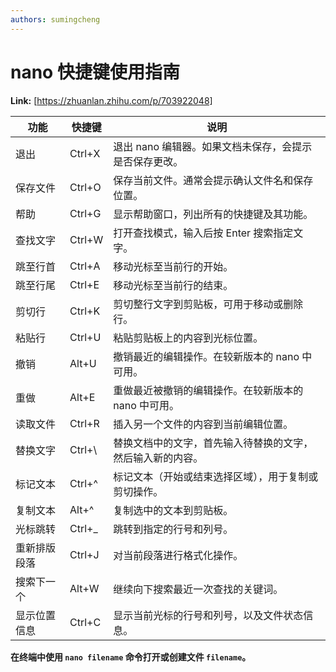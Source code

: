 ```yaml
---
authors: sumingcheng
---
```

# nano 快捷键使用指南



 **Link:** [https://zhuanlan.zhihu.com/p/703922048]



| 功能 | 快捷键 | 说明 |
| --- | --- | --- |
| 退出 | Ctrl+X | 退出 nano 编辑器。如果文档未保存，会提示是否保存更改。 |
| 保存文件 | Ctrl+O | 保存当前文件。通常会提示确认文件名和保存位置。 |
| 帮助 | Ctrl+G | 显示帮助窗口，列出所有的快捷键及其功能。 |
| 查找文字 | Ctrl+W | 打开查找模式，输入后按 Enter 搜索指定文字。 |
| 跳至行首 | Ctrl+A | 移动光标至当前行的开始。 |
| 跳至行尾 | Ctrl+E | 移动光标至当前行的结束。 |
| 剪切行 | Ctrl+K | 剪切整行文字到剪贴板，可用于移动或删除行。 |
| 粘贴行 | Ctrl+U | 粘贴剪贴板上的内容到光标位置。 |
| 撤销 | Alt+U | 撤销最近的编辑操作。在较新版本的 nano 中可用。 |
| 重做 | Alt+E | 重做最近被撤销的编辑操作。在较新版本的 nano 中可用。 |
| 读取文件 | Ctrl+R | 插入另一个文件的内容到当前编辑位置。 |
| 替换文字 | Ctrl+\ | 替换文档中的文字，首先输入待替换的文字，然后输入新的内容。 |
| 标记文本 | Ctrl+^ | 标记文本（开始或结束选择区域），用于复制或剪切操作。 |
| 复制文本 | Alt+^ | 复制选中的文本到剪贴板。 |
| 光标跳转 | Ctrl+\_ | 跳转到指定的行号和列号。 |
| 重新排版段落 | Ctrl+J | 对当前段落进行格式化操作。 |
| 搜索下一个 | Alt+W | 继续向下搜索最近一次查找的关键词。 |
| 显示位置信息 | Ctrl+C | 显示当前光标的行号和列号，以及文件状态信息。 |

**在终端中使用 `nano filename` 命令打开或创建文件 `filename`。**

